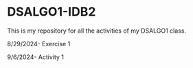 # DSALGO1-IDB2
This is my repository for all the activities of my DSALGO1 class.

8/29/2024- Exercise 1

9/6/2024- Activity 1
